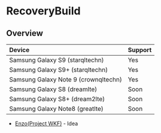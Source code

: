 # RecoveryBuild

## Overview
|        Device           |          Support                  |
| :---------------------- | :-------------------------------- |
Samsung Galaxy S9 (starqltechn)      | Yes
Samsung Galaxy S9+ (starqltechn)     | Yes
Samsung Galaxy Note 9 (crownqltechn) | Yes
Samsung Galaxy S8  (dreamlte)        | Soon
Samsung Galaxy S8+ (dream2lte)       | Soon
Samsung Galaxy Note8 (greatlte)      | Soon

* [Enzo(Project WKF)](https://github.com/Project-WKF) - Idea

